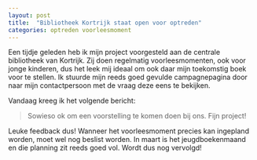 ```yaml
---
layout: post
title:  "Bibliotheek Kortrijk staat open voor optreden"
categories: optreden voorleesmoment
---
```


Een tijdje geleden heb ik mijn project voorgesteld aan de centrale bibliotheek van Kortrijk.
Zij doen regelmatig voorleesmomenten, ook voor jonge kinderen, dus het leek mij ideaal om ook daar mijn toekomstig boek voor te stellen.
Ik stuurde mijn reeds goed gevulde campagnepagina door naar mijn contactpersoon met de vraag deze eens te bekijken.

Vandaag kreeg ik het volgende bericht:

> Sowieso ok om een voorstelling te komen doen bij ons.
Fijn project!

Leuke feedback dus!
Wanneer het voorleesmoment precies kan ingepland worden, moet wel nog beslist worden.
In maart is het jeugdboekenmaand en die planning zit reeds goed vol.
Wordt dus nog vervolgd!